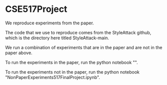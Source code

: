 # CSE517Project
We reproduce experiments from the paper.

The code that we use to reproduce comes from the StyleAttack github, which is the directory here titled StyleAttack-main.

We run a combination of experiments that are in the paper and
are not in the paper above.

To run the experiments in the paper, run the python notebook "".

To run the experiments not in the paper, run the python notebook "NonPaperExperiments517FinalProject.ipynb".